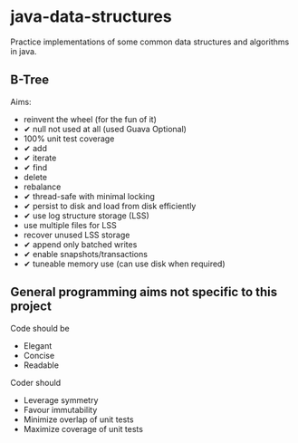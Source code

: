 java-data-structures
====================

Practice implementations of some common data structures and algorithms in java.

B-Tree
---------------
Aims:
* reinvent the wheel (for the fun of it)
* &#10004; null not used at all (used Guava Optional)
* 100% unit test coverage
* &#10004; add
* &#10004;  iterate
* &#10004; find
* delete
* rebalance
* &#10004; thread-safe with minimal locking
* &#10004; persist to disk and load from disk efficiently
* &#10004; use log structure storage (LSS)
* use multiple files for LSS
* recover unused LSS storage
* &#10004; append only batched writes
* &#10004; enable snapshots/transactions
* &#10004; tuneable memory use (can use disk when required)

General programming aims not specific to this project
------------------------------------------------------
Code should be
* Elegant
* Concise
* Readable

Coder should
* Leverage symmetry
* Favour immutability
* Minimize overlap of unit tests
* Maximize coverage of unit tests





